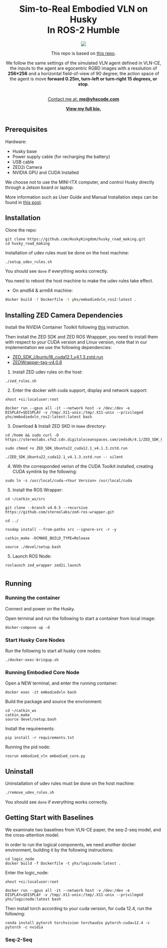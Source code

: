 

<br />
<div align="center" id="readme-top">
  
  <h1 align="center">Sim-to-Real Embodied VLN on Husky <br> In ROS-2 Humble</h1>

  <p align="center" >



[<img src="https://img.shields.io/badge/dockerhub-image-important.svg?logo=docker">](https://github.com/airvlab/Embodied_Husky)


This repo is based on [this repo](https://github.com/j3soon/ros2-essentials/).

We follow the same settings of the simulated VLN agent defined in VLN-CE, the inputs to the agent are egocentric RGBD images with a resolution of **256×256** and a horizontal field-of-view of 90 degree; the action space of the agent is move **forward 0.25m, turn-left or turn-right 15 degrees, or stop**.



<br />
<a href="https://yuhang.topsoftint.com">Contact me at: <strong>me@yhscode.com</strong></a>

<a href="https://yhscode.com"><strong>View my full bio.</strong></a>
    <br />
    <br />
  </p>
</div>



## Prerequisites

Hardware:

- Husky base
- Power supply cable (for recharging the battery)
- USB cable
- ZED2i Camera
- NVIDIA GPU and CUDA Installed

We choose not to use the MINI-ITX computer, and control Husky directly through a Jetson board or laptop.

More information such as User Guide and Manual Installation steps can be found in [this post](https://j3soon.com/cheatsheets/clearpath-husky/).

## Installation

Clone the repo:

```
git clone https://github.com/HuskyKingdom/husky_road_making.git
cd husky_road_making
```

Installation of udev rules must be done on the host machine:

```sh
./setup_udev_rules.sh
```

You should see `done` if everything works correctly.

You need to reboot the host machine to make the udev rules take effect.


- On amd64 & arm64 machine:

```sh
docker build -f Dockerfile -t yhs/embodiedvln_ros2:latest .
```


## Installing ZED Camera Dependencies

Install the NVIDIA Container Toolkit following [this](https://docs.nvidia.com/datacenter/cloud-native/container-toolkit/latest/install-guide.html) instruction.


Then install the ZED SDK and ZED ROS Wrappper, you need to install them with respect to your CUDA version and Linux version, note that in our implementation we use the following dependencies:

- [ZED_SDK_Ubuntu18_cuda12.1_v4.1.3.zstd.run](https://stereolabs.sfo2.cdn.digitaloceanspaces.com/zedsdk/4.1/ZED_SDK_Ubuntu22_cuda12.1_v4.1.3.zstd.run)
- [ZEDWrapper-tag-v4.0.8](https://github.com/stereolabs/zed-ros2-wrapper)



1. Install ZED udev rules on the host:

```
./zed_rules.sh
```

2. Enter the docker with cuda support, display and network support:

```
xhost +si:localuser:root

docker run --gpus all -it --network host -v /dev:/dev -e DISPLAY=$DISPLAY -v /tmp/.X11-unix:/tmp/.X11-unix --privileged yhs/embodiedvln_ros2:latest:latest bash
```


3. Download & Install ZED SKD in `Home` directory:

```
cd /home && sudo curl -O https://stereolabs.sfo2.cdn.digitaloceanspaces.com/zedsdk/4.1/ZED_SDK_Ubuntu22_cuda12.1_v4.1.3.zstd.run

sudo chmod +x ZED_SDK_Ubuntu22_cuda12.1_v4.1.3.zstd.run

./ZED_SDK_Ubuntu22_cuda12.1_v4.1.3.zstd.run -- silent
```

4. With the corresponded verion of the CUDA Toolkit installed, creating CUDA symlink by the following:

```
sudo ln -s /usr/local/cuda-<Your Version> /usr/local/cuda
```

5. Install the ROS Wrapper:

```
cd ~/catkin_ws/src

git clone --branch v4.0.5 --recursive https://github.com/stereolabs/zed-ros-wrapper.git

cd ../

rosdep install --from-paths src --ignore-src -r -y

catkin_make -DCMAKE_BUILD_TYPE=Release

source ./devel/setup.bash
```

5. Launch ROS Node:

```
roslaunch zed_wrapper zed2i.launch
```


#


## Running

### Running the container

Connect and power on the Husky.

Open terminal and run the following to start a container from local image:

```
docker-compose up -d
```

### Start Husky Core Nodes

Run the following to start all husky core nodes:

```
./docker-exec-bringup.sh
```

<!-- ### Setting lidar
Power on your lidar and connect the ethernet cable to the laptop. Open a NEW terminal and run the following:

```
sudo ifconfig <port_name> 192.168.3.100
sudo route add 192.168.1.201 <port_name>
```
Replace `<port_name>` with the port name of your connected ethernet port. If you are not sure with this, you could check the name of ethernet ports by `ifconfig -a`.

Once finish setting up the ip configs, on the same terminal, open the runnning container in IT mode and run the lidar nodes:

```
docker exec -it ros-melodic-husky bash

roslaunch velodyne_pointcloud VLP16_points.launch
```
You can find more supports on lidar nodes in [Velodyne ROS](https://wiki.ros.org/velodyne). -->


### Running Embodied Core Node

Open a NEW terminal, and enter the running container:

```
docker exec -it embodiedvln bash
```

Build the package and source the envrionment:

```
cd ~/catkin_ws
catkin_make
source devel/setup.bash
```


Install the requirements:
```
pip install -r requirements.txt
```

Running the pid node:

```
rosrun embodied_vln embodied_core.py 
```




## Uninstall

Uninstallation of udev rules must be done on the host machine:

```sh
./remove_udev_rules.sh
```

You should see `done` if everything works correctly.



## Getting Start with Baselines

We examinate two baselines from VLN-CE paper, the seq-2-seq model, and the cross-attention model.

In order to run the logical components, we need another docker environment, building it by the following instructions:

```
cd logic_node
docker build -f Dockerfile -t yhs/logicnode:latest .
```

Enter the logic_node:

```
xhost +si:localuser:root

docker run --gpus all -it --network host -v /dev:/dev -e DISPLAY=$DISPLAY -v /tmp/.X11-unix:/tmp/.X11-unix --privileged yhs/logicnode:latest bash
```

Then install torch according to your cuda version, for cuda 12.4, run the following:

```
conda install pytorch torchvision torchaudio pytorch-cuda=12.4 -c pytorch -c nvidia
```

### Seq-2-Seq

